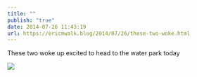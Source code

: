 ```yaml
---
title: ""
publish: "true"
date: 2014-07-26 11:43:19
url: https://ericmwalk.blog/2014/07/26/these-two-woke.html
---
```


These two woke up excited to head to the water park today

![](https://ericmwalk.blog/uploads/2022/2c1b54c6f4.jpg)